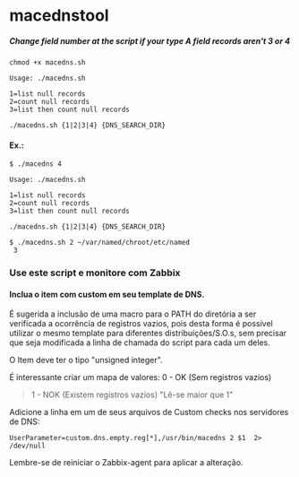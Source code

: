 # macednstool
##### Change field number at the script if your type A field records aren't 3 or 4
```
chmod +x macedns.sh
```
```
Usage: ./macedns.sh

1=list null records
2=count null records
3=list then count null records

./macedns.sh {1|2|3|4} {DNS_SEARCH_DIR}
```

#### Ex.:
```
$ ./macedns 4

Usage: ./macedns.sh

1=list null records
2=count null records
3=list then count null records

./macedns.sh {1|2|3|4} {DNS_SEARCH_DIR}

$ ./macedns.sh 2 ~/var/named/chroot/etc/named
 3
```

### Use este script e monitore com Zabbix

#### Inclua o item com custom em seu template de DNS.

É sugerida a inclusão de uma macro para o PATH do diretória a ser verificada a ocorrência de registros vazios, pois desta forma é possível utilizar o mesmo template para diferentes distribuíções/S.O.s, sem precisar que seja modificada a linha de chamada do script para cada um deles.

O Item deve ter o tipo "unsigned integer".

É interessante criar um mapa de valores:
0 - OK (Sem registros vazios)
>1 - NOK (Existem registros vazios)
"Lê-se maior que 1"

Adicione a linha em um de seus arquivos de Custom checks nos servidores de DNS:
```
UserParameter=custom.dns.empty.reg[*],/usr/bin/macedns 2 $1  2> /dev/null
```
Lembre-se de reiniciar o Zabbix-agent para aplicar a alteração.

